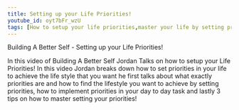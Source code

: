 ```yaml
---
title: Setting up your Life Priorities!
youtube_id: oyt7bFr_wzU
tags: [How to setup your life priorities,master your life by setting priorities,Jordan Tomasone,Building A Better Self,self help,Personal Development,self-help secrets revealed,how to achieve the life you want using priorities,Building A Better Self - Setting up your Life Priorities!,the importance of setting priorties,life planning and the importance of priorities,how to setup your life for success with priorities,what are priorities,how to find the lifestyle you want, priorties,priority]
---
```

Building A Better Self - Setting up your Life Priorities!

In this video of Building A Better Self Jordan Talks on how to setup your Life Priorities! In this video Jordan breaks down how to set priorities in your life to achieve the life style that you want he first talks about what exactly priorities are and how to find the lifestyle you want to achieve by setting priorities, how to implement priorities in your day to day task and lastly 3 tips on how to master setting your priorities!

